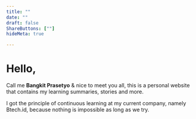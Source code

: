 ```yaml
---
title: ""
date: ""
draft: false
ShareButtons: [""]
hideMeta: true

---
```




# Hello,

Call me **Bangkit Prasetyo** & nice to meet you all, this is a personal website that contains my learning summaries, stories and more.

I got the principle of continuous learning at my current company, namely Btech.id, because nothing is impossible as long as we try.
